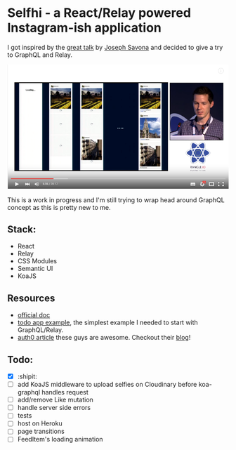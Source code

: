 # Selfhi - a React/Relay powered Instagram-ish application

I got inspired by the [great talk](https://youtu.be/IrgHurBjQbg) by [Joseph Savona](https://twitter.com/en_JS) and decided to give a try to GraphQL and Relay.

![Joseph Savona - Relay: An Application Framework For React at react-europe 2015](presentation/joe_talk.png)

This is a work in progress and I'm still trying to wrap head around GraphQL concept as this is pretty new to me.

## Stack:
- React
- Relay
- CSS Modules
- Semantic UI
- KoaJS

## Resources
- [official doc](https://facebook.github.io/relay/docs/getting-started.html#content)
- [todo app example](https://github.com/facebook/relay/tree/master/examples/todo), the simplest example I needed to start with GraphQL/Relay. 
- [auth0 article](https://auth0.com/blog/2015/10/06/getting-started-with-relay/) these guys are awesome. Checkout their [blog](https://auth0.com/blog/)!

## Todo:
- [x] :shipit:
- [ ] add KoaJS middleware to upload selfies on Cloudinary before koa-graphql handles request
- [ ] add/remove Like mutation
- [ ] handle server side errors
- [ ] tests
- [ ] host on Heroku
- [ ] page transitions
- [ ] FeedItem's loading animation
